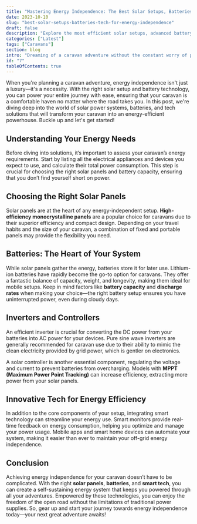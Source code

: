 ```yaml
---
title: "Mastering Energy Independence: The Best Solar Setups, Batteries & Tech for Your Caravan"
date: 2023-10-10
slug: "best-solar-setups-batteries-tech-for-energy-independence"
draft: false
description: "Explore the most efficient solar setups, advanced battery technologies, and cutting-edge tech solutions for achieving energy independence on your caravan adventures."
categories: ["Latest"]
tags: ["Caravans"]
section: blog
intro: "Dreaming of a caravan adventure without the constant worry of power shortage? Discover how to achieve energy independence with the best solar setups, batteries, and technology available today."
id: "7"
tableOfContents: true
---
```


When you're planning a caravan adventure, energy independence isn't just a luxury—it's a necessity. With the right solar setup and battery technology, you can power your entire journey with ease, ensuring that your caravan is a comfortable haven no matter where the road takes you. In this post, we're diving deep into the world of solar power systems, batteries, and tech solutions that will transform your caravan into an energy-efficient powerhouse. Buckle up and let's get started!

## Understanding Your Energy Needs

Before diving into solutions, it’s important to assess your caravan’s energy requirements. Start by listing all the electrical appliances and devices you expect to use, and calculate their total power consumption. This step is crucial for choosing the right solar panels and battery capacity, ensuring that you don’t find yourself short on power.

## Choosing the Right Solar Panels

Solar panels are at the heart of any energy-independent setup. **High-efficiency monocrystalline panels** are a popular choice for caravans due to their superior efficiency and compact design. Depending on your travel habits and the size of your caravan, a combination of fixed and portable panels may provide the flexibility you need.

## Batteries: The Heart of Your System

While solar panels gather the energy, batteries store it for later use. Lithium-ion batteries have rapidly become the go-to option for caravans. They offer a fantastic balance of capacity, weight, and longevity, making them ideal for mobile setups. Keep in mind factors like **battery capacity** and **discharge rates** when making your choice—the right battery setup ensures you have uninterrupted power, even during cloudy days.

## Inverters and Controllers

An efficient inverter is crucial for converting the DC power from your batteries into AC power for your devices. Pure sine wave inverters are generally recommended for caravan use due to their ability to mimic the clean electricity provided by grid power, which is gentler on electronics.

A solar controller is another essential component, regulating the voltage and current to prevent batteries from overcharging. Models with **MPPT (Maximum Power Point Tracking)** can increase efficiency, extracting more power from your solar panels.

## Innovative Tech for Energy Efficiency

In addition to the core components of your setup, integrating smart technology can streamline your energy use. Smart monitors provide real-time feedback on energy consumption, helping you optimize and manage your power usage. Mobile apps and smart home devices can automate your system, making it easier than ever to maintain your off-grid energy independence.

## Conclusion

Achieving energy independence for your caravan doesn’t have to be complicated. With the right **solar panels**, **batteries**, and **smart tech**, you can create a self-sustaining energy system that keeps you powered through all your adventures. Empowered by these technologies, you can enjoy the freedom of the open road without the limitations of traditional power supplies. So, gear up and start your journey towards energy independence today—your next great adventure awaits!
